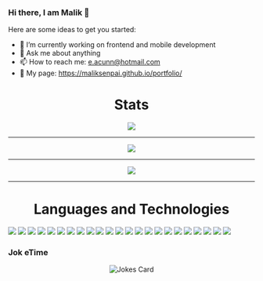 ### Hi there, I am Malik 👋

Here are some ideas to get you started:

- 🔭 I’m currently working on frontend and mobile development
- 💬 Ask me about anything
- 📫 How to reach me: e.acunn@hotmail.com
- 👀 My page: https://maliksenpai.github.io/portfolio/



  
<div align="center">
<h1>Stats</h1>
</div>

<div align="center">
<img src="https://github-readme-stats.vercel.app/api?username=maliksenpai&theme=gruvbox" />
</div>

<hr>

<div align="center">
<img src="https://github-readme-stats.vercel.app/api/top-langs/?username=maliksenpai&layout=compact&theme=gruvbox" />
</div>

<hr>

<div align="center">
<img src="https://github-profile-trophy.vercel.app/?username=maliksenpai&theme=gruvbox&column=3&margin-w=15&margin-h=15" />
</div>

<hr>

<div align="center">
<h1>Languages and Technologies </h1>
</div>

<div display="flex">
<img src="https://img.shields.io/badge/Flutter-%2302569B.svg?style=for-the-badge&logo=Flutter&logoColor=white" />
<img src="https://img.shields.io/badge/react-%2320232a.svg?style=for-the-badge&logo=react&logoColor=%2361DAFB" />
<img src="https://img.shields.io/badge/react_native-%2320232a.svg?style=for-the-badge&logo=react&logoColor=%2361DAFB" />
<img src="https://img.shields.io/badge/React_Router-CA4245?style=for-the-badge&logo=react-router&logoColor=white" />
<img src="https://img.shields.io/badge/Socket.io-black?style=for-the-badge&logo=socket.io&badgeColor=010101" />
<img src="https://img.shields.io/badge/spring-%236DB33F.svg?style=for-the-badge&logo=spring&logoColor=white" />
<img src="https://img.shields.io/badge/yarn-%232C8EBB.svg?style=for-the-badge&logo=yarn&logoColor=white" />
<img src="https://img.shields.io/badge/redux-%23593d88.svg?style=for-the-badge&logo=redux&logoColor=white" />
<img src="https://img.shields.io/badge/Next-black?style=for-the-badge&logo=next.js&logoColor=white" />
<img src="https://img.shields.io/badge/NPM-%23000000.svg?style=for-the-badge&logo=npm&logoColor=white" />
<img src="https://img.shields.io/badge/MUI-%230081CB.svg?style=for-the-badge&logo=mui&logoColor=white" />
<img src="https://img.shields.io/badge/chart.js-F5788D.svg?style=for-the-badge&logo=chart.js&logoColor=white" />
<img src="https://img.shields.io/badge/Krita-203759?style=for-the-badge&logo=krita&logoColor=EEF37B" />
<img src="https://img.shields.io/badge/firebase-%23039BE5.svg?style=for-the-badge&logo=firebase" />
<img src="https://img.shields.io/badge/IntelliJIDEA-000000.svg?style=for-the-badge&logo=intellij-idea&logoColor=white" />
<img src="https://img.shields.io/badge/css3-%231572B6.svg?style=for-the-badge&logo=css3&logoColor=white" />
<img src="https://img.shields.io/badge/dart-%230175C2.svg?style=for-the-badge&logo=dart&logoColor=white" />
<img src="https://img.shields.io/badge/-GraphQL-E10098?style=for-the-badge&logo=graphql&logoColor=white" />
<img src="https://img.shields.io/badge/java-%23ED8B00.svg?style=for-the-badge&logo=java&logoColor=white" />
<img src="https://img.shields.io/badge/javascript-%23323330.svg?style=for-the-badge&logo=javascript&logoColor=%23F7DF1E" />
<img src="https://img.shields.io/badge/kotlin-%230095D5.svg?style=for-the-badge&logo=kotlin&logoColor=white" />
<img src="https://img.shields.io/badge/typescript-%23007ACC.svg?style=for-the-badge&logo=typescript&logoColor=white" />
<img src="https://img.shields.io/badge/Android-3DDC84?style=for-the-badge&logo=android&logoColor=white" />
</div>

<h3> Jok eTime </h3>
<div align="center">
<img src="https://readme-jokes.vercel.app/api" alt="Jokes Card" />
</div>

